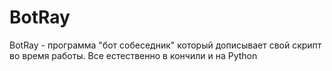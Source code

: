 # BotRay
BotRay - программа "бот собеседник" который дописывает свой скрипт во время работы. Все естественно в кончили и на Python
